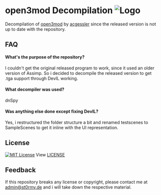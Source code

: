 
# open3mod Decompilation ![Logo](https://raw.githubusercontent.com/acgessler/open3mod/refs/heads/master/open3mod/app_icon.ico)

Decompilation of [open3mod](https://github.com/acgessler/open3mod) by [acgessler](https://github.com/acgessler) since the released version is not up to date with the repository.



## FAQ

#### What's the purpose of the repository?

I couldn't get the original released program to work, since it used an older version of Assimp. So i decided to decompile the released version to get .tga support through DevIL working. 

#### What decompiler was used?

dnSpy

#### Was anything else done except fixing DevIL?

Yes, i restructured the folder structure a bit and renamed testscenes to SampleScenes to get it inline with the UI representation.
## License
[![MIT License](https://img.shields.io/badge/license-BSD--3--Clause-blue)](https://opensource.org/license/bsd-3-clause)
View [LICENSE](https://github.com/St0rmy95/open3mod_decomp/blob/master/LICENSE)


## Feedback

If this repository breaks any license or copyright, please contact me at admin@st0rmy.de and i will take down the respective material.

